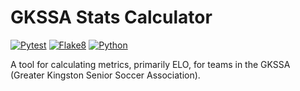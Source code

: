 # GKSSA Stats Calculator
[![Pytest](https://github.com/JoshKouri/GKSSA-Stats-Calculator/actions/workflows/pytest.yml/badge.svg)](https://github.com/JoshKouri/GKSSA-Stats-Calculator/blob/main/.github/workflows/pytest.yml)
[![Flake8](https://github.com/JoshKouri/GKSSA-Stats-Calculator/actions/workflows/Flake8.yml/badge.svg)](https://github.com/JoshKouri/GKSSA-Stats-Calculator/actions/workflows/Flake8.yml)
[![Python](https://img.shields.io/badge/Python-3.11-blue)](https://pypi.org/project/pyTenable/)

A tool for calculating metrics, primarily ELO, for teams in the GKSSA (Greater Kingston Senior Soccer Association). 
